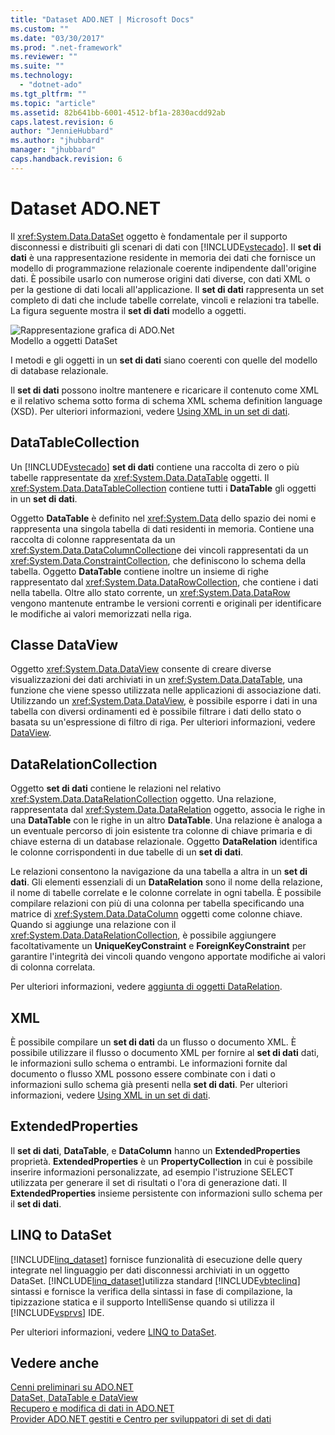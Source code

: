 ```yaml
---
title: "Dataset ADO.NET | Microsoft Docs"
ms.custom: ""
ms.date: "03/30/2017"
ms.prod: ".net-framework"
ms.reviewer: ""
ms.suite: ""
ms.technology: 
  - "dotnet-ado"
ms.tgt_pltfrm: ""
ms.topic: "article"
ms.assetid: 82b641bb-6001-4512-bf1a-2830acdd92ab
caps.latest.revision: 6
author: "JennieHubbard"
ms.author: "jhubbard"
manager: "jhubbard"
caps.handback.revision: 6
---
```

# Dataset ADO.NET
Il <xref:System.Data.DataSet> oggetto è fondamentale per il supporto disconnessi e distribuiti gli scenari di dati con [!INCLUDE[vstecado](../../../../includes/vstecado-md.md)]. Il **set di dati** è una rappresentazione residente in memoria dei dati che fornisce un modello di programmazione relazionale coerente indipendente dall'origine dati. È possibile usarlo con numerose origini dati diverse, con dati XML o per la gestione di dati locali all'applicazione. Il **set di dati** rappresenta un set completo di dati che include tabelle correlate, vincoli e relazioni tra tabelle. La figura seguente mostra il **set di dati** modello a oggetti.  
  
 ![Rappresentazione grafica di ADO.Net](../../../../docs/framework/data/adonet/media/ado-1-bpuedev11.png "ado_1_bpuedev11")  
Modello a oggetti DataSet  
  
 I metodi e gli oggetti in un **set di dati** siano coerenti con quelle del modello di database relazionale.  
  
 Il **set di dati** possono inoltre mantenere e ricaricare il contenuto come XML e il relativo schema sotto forma di schema XML schema definition language (XSD). Per ulteriori informazioni, vedere [Using XML in un set di dati](../../../../docs/framework/data/adonet/dataset-datatable-dataview/using-xml-in-a-dataset.md).  
  
## <a name="the-datatablecollection"></a>DataTableCollection  
 Un [!INCLUDE[vstecado](../../../../includes/vstecado-md.md)] **set di dati** contiene una raccolta di zero o più tabelle rappresentate da <xref:System.Data.DataTable> oggetti. Il <xref:System.Data.DataTableCollection> contiene tutti i **DataTable** gli oggetti in un **set di dati**.  
  
 Oggetto **DataTable** è definito nel <xref:System.Data> dello spazio dei nomi e rappresenta una singola tabella di dati residenti in memoria. Contiene una raccolta di colonne rappresentata da un <xref:System.Data.DataColumnCollection>e dei vincoli rappresentati da un <xref:System.Data.ConstraintCollection>, che definiscono lo schema della tabella. Oggetto **DataTable** contiene inoltre un insieme di righe rappresentato dal <xref:System.Data.DataRowCollection>, che contiene i dati nella tabella. Oltre allo stato corrente, un <xref:System.Data.DataRow> vengono mantenute entrambe le versioni correnti e originali per identificare le modifiche ai valori memorizzati nella riga.  
  
## <a name="the-dataview-class"></a>Classe DataView  
 Oggetto <xref:System.Data.DataView> consente di creare diverse visualizzazioni dei dati archiviati in un <xref:System.Data.DataTable>, una funzione che viene spesso utilizzata nelle applicazioni di associazione dati. Utilizzando un <xref:System.Data.DataView>, è possibile esporre i dati in una tabella con diversi ordinamenti ed è possibile filtrare i dati dello stato o basata su un'espressione di filtro di riga. Per ulteriori informazioni, vedere [DataView](../../../../docs/framework/data/adonet/dataset-datatable-dataview/dataviews.md).  
  
## <a name="the-datarelationcollection"></a>DataRelationCollection  
 Oggetto **set di dati** contiene le relazioni nel relativo <xref:System.Data.DataRelationCollection> oggetto. Una relazione, rappresentata dal <xref:System.Data.DataRelation> oggetto, associa le righe in una **DataTable** con le righe in un altro **DataTable**. Una relazione è analoga a un eventuale percorso di join esistente tra colonne di chiave primaria e di chiave esterna di un database relazionale. Oggetto **DataRelation** identifica le colonne corrispondenti in due tabelle di un **set di dati**.  
  
 Le relazioni consentono la navigazione da una tabella a altra in un **set di dati**. Gli elementi essenziali di un **DataRelation** sono il nome della relazione, il nome di tabelle correlate e le colonne correlate in ogni tabella. È possibile compilare relazioni con più di una colonna per tabella specificando una matrice di <xref:System.Data.DataColumn> oggetti come colonne chiave. Quando si aggiunge una relazione con il <xref:System.Data.DataRelationCollection>, è possibile aggiungere facoltativamente un **UniqueKeyConstraint** e **ForeignKeyConstraint** per garantire l'integrità dei vincoli quando vengono apportate modifiche ai valori di colonna correlata.  
  
 Per ulteriori informazioni, vedere [aggiunta di oggetti DataRelation](../../../../docs/framework/data/adonet/dataset-datatable-dataview/adding-datarelations.md).  
  
## <a name="xml"></a>XML  
 È possibile compilare un **set di dati** da un flusso o documento XML. È possibile utilizzare il flusso o documento XML per fornire al **set di dati** dati, le informazioni sullo schema o entrambi. Le informazioni fornite dal documento o flusso XML possono essere combinate con i dati o informazioni sullo schema già presenti nella **set di dati**. Per ulteriori informazioni, vedere [Using XML in un set di dati](../../../../docs/framework/data/adonet/dataset-datatable-dataview/using-xml-in-a-dataset.md).  
  
## <a name="extendedproperties"></a>ExtendedProperties  
 Il **set di dati**, **DataTable**, e **DataColumn** hanno un **ExtendedProperties** proprietà. **ExtendedProperties** è un **PropertyCollection** in cui è possibile inserire informazioni personalizzate, ad esempio l'istruzione SELECT utilizzata per generare il set di risultati o l'ora di generazione dati. Il **ExtendedProperties** insieme persistente con informazioni sullo schema per il **set di dati**.  
  
## <a name="linq-to-dataset"></a>LINQ to DataSet  
 [!INCLUDE[linq_dataset](../../../../includes/linq-dataset-md.md)] fornisce funzionalità di esecuzione delle query integrate nel linguaggio per dati disconnessi archiviati in un oggetto DataSet. [!INCLUDE[linq_dataset](../../../../includes/linq-dataset-md.md)]utilizza standard [!INCLUDE[vbteclinq](../../../../includes/vbteclinq-md.md)] sintassi e fornisce la verifica della sintassi in fase di compilazione, la tipizzazione statica e il supporto IntelliSense quando si utilizza il [!INCLUDE[vsprvs](../../../../includes/vsprvs-md.md)] IDE.  
  
 Per ulteriori informazioni, vedere [LINQ to DataSet](../../../../docs/framework/data/adonet/linq-to-dataset.md).  
  
## <a name="see-also"></a>Vedere anche  
 [Cenni preliminari su ADO.NET](../../../../docs/framework/data/adonet/ado-net-overview.md)   
 [DataSet, DataTable e DataView](../../../../docs/framework/data/adonet/dataset-datatable-dataview/index.md)   
 [Recupero e modifica di dati in ADO.NET](../../../../docs/framework/data/adonet/retrieving-and-modifying-data.md)   
 [Provider ADO.NET gestiti e Centro per sviluppatori di set di dati](http://go.microsoft.com/fwlink/?LinkId=217917)
